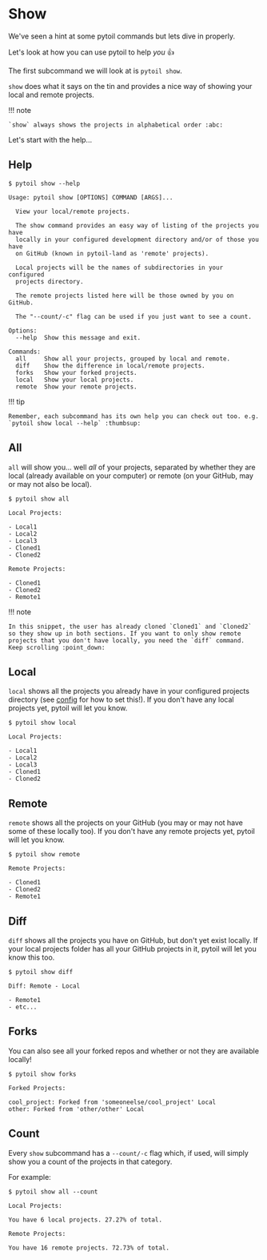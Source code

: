 # Show

We've seen a hint at some pytoil commands but lets dive in properly.

Let's look at how you can use pytoil to help *you* :thumbsup:

The first subcommand we will look at is `pytoil show`.

`show` does what it says on the tin and provides a nice way of showing your local and remote projects.

!!! note

    `show` always shows the projects in alphabetical order :abc:

Let's start with the help...

## Help

<div class="termy">

```console
$ pytoil show --help

Usage: pytoil show [OPTIONS] COMMAND [ARGS]...

  View your local/remote projects.

  The show command provides an easy way of listing of the projects you have
  locally in your configured development directory and/or of those you have
  on GitHub (known in pytoil-land as 'remote' projects).

  Local projects will be the names of subdirectories in your configured
  projects directory.

  The remote projects listed here will be those owned by you on GitHub.

  The "--count/-c" flag can be used if you just want to see a count.

Options:
  --help  Show this message and exit.

Commands:
  all     Show all your projects, grouped by local and remote.
  diff    Show the difference in local/remote projects.
  forks   Show your forked projects.
  local   Show your local projects.
  remote  Show your remote projects.

```

</div>

!!! tip

    Remember, each subcommand has its own help you can check out too. e.g. `pytoil show local --help` :thumbsup:

## All

`all` will show you... well *all* of your projects, separated by whether they are local (already available on your computer) or remote (on your GitHub, may or may not also be local).

<div class="termy">

```console
$ pytoil show all

Local Projects:

- Local1
- Local2
- Local3
- Cloned1
- Cloned2

Remote Projects:

- Cloned1
- Cloned2
- Remote1
```

</div>

!!! note

    In this snippet, the user has already cloned `Cloned1` and `Cloned2` so they show up in both sections. If you want to only show remote projects that you don't have locally, you need the `diff` command. Keep scrolling :point_down:

## Local

`local` shows all the projects you already have in your configured projects directory (see [config] for how to set this!). If you don't have any local projects yet, pytoil will let you know.

<div class="termy">

```console
$ pytoil show local

Local Projects:

- Local1
- Local2
- Local3
- Cloned1
- Cloned2
```

</div>

## Remote

`remote` shows all the projects on your GitHub (you may or may not have some of these locally too). If you don't have any remote projects yet, pytoil will let you know.

<div class="termy">

```console
$ pytoil show remote

Remote Projects:

- Cloned1
- Cloned2
- Remote1
```

</div>

[config]: ../config.md

## Diff

`diff` shows all the projects you have on GitHub, but don't yet exist locally. If your local projects folder has all your GitHub projects in it, pytoil will let you know this too.

<div class="termy">

```console
$ pytoil show diff

Diff: Remote - Local

- Remote1
- etc...
```

</div>

## Forks

You can also see all your forked repos and whether or not they are available locally!

<div class="termy">

```console
$ pytoil show forks

Forked Projects:

cool_project: Forked from 'someoneelse/cool_project' Local
other: Forked from 'other/other' Local
```

</div>

## Count

Every `show` subcommand has a `--count/-c` flag which, if used, will simply show you a count of the projects in that category.

For example:

<div class="termy">

```console
$ pytoil show all --count

Local Projects:

You have 6 local projects. 27.27% of total.

Remote Projects:

You have 16 remote projects. 72.73% of total.

```

</div>
